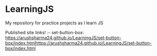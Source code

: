 # LearningJS
My repository for practice projects as I learn JS

Published site links! :-
set-button-box: https://arushsharma24.github.io/LearningJS/set-button-box/index.htmlhttps://arushsharma24.github.io/LearningJS/set-button-box/index.html
